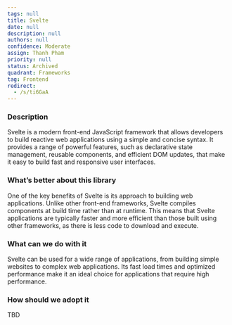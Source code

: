 ```yaml
---
tags: null
title: Svelte
date: null
description: null
authors: null
confidence: Moderate
assign: Thanh Pham
priority: null
status: Archived
quadrant: Frameworks
tag: Frontend
redirect:
  - /s/ti6GaA
---
```


<!-- table_of_contents b5b27abc-1254-4e0c-b3a1-e35942966a58 -->

### Description

Svelte is a modern front-end JavaScript framework that allows developers to build reactive web applications using a simple and concise syntax. It provides a range of powerful features, such as declarative state management, reusable components, and efficient DOM updates, that make it easy to build fast and responsive user interfaces.

### What’s better about this library

One of the key benefits of Svelte is its approach to building web applications. Unlike other front-end frameworks, Svelte compiles components at build time rather than at runtime. This means that Svelte applications are typically faster and more efficient than those built using other frameworks, as there is less code to download and execute.

### What can we do with it

Svelte can be used for a wide range of applications, from building simple websites to complex web applications. Its fast load times and optimized performance make it an ideal choice for applications that require high performance.

### How should we adopt it

TBD

<!-- child_database 38ebbb5a-3b98-4eb7-bad4-ff125282b956 -->
